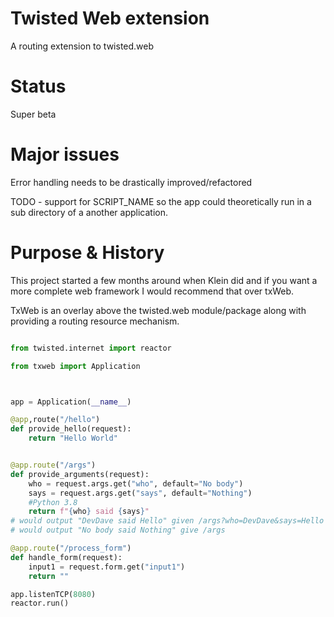 Twisted Web extension
=====================

   A routing extension to twisted.web
   
Status
======
Super beta

Major issues
============
Error handling needs to be drastically improved/refactored

TODO - support for SCRIPT_NAME so the app could theoretically run in a sub directory of a
another application.

Purpose & History
======

This project started a few months around when Klein did and if you want
a more complete web framework I would recommend that over txWeb.

TxWeb is an overlay above the twisted.web module/package along with providing a routing resource mechanism.

```python

from twisted.internet import reactor

from txweb import Application



app = Application(__name__)

@app,route("/hello")
def provide_hello(request):
    return "Hello World"


@app.route("/args")
def provide_arguments(request):
    who = request.args.get("who", default="No body")
    says = request.args.get("says", default="Nothing")
    #Python 3.8
    return f"{who} said {says}"
# would output "DevDave said Hello" given /args?who=DevDave&says=Hello
# would output "No body said Nothing" give /args

@app.route("/process_form")
def handle_form(request):
    input1 = request.form.get("input1")
    return ""

app.listenTCP(8080)
reactor.run() 


    
```


